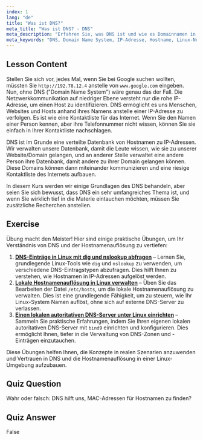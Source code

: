 ```yaml
---
index: 1
lang: "de"
title: "Was ist DNS?"
meta_title: "Was ist DNS? - DNS"
meta_description: "Erfahren Sie, was DNS ist und wie es Domainnamen in IP-Adressen übersetzt. Verstehen Sie dieses zentrale Internetkonzept mit unserem anfängerfreundlichen Linux-Leitfaden."
meta_keywords: "DNS, Domain Name System, IP-Adresse, Hostname, Linux-Netzwerk, Anfänger, Tutorial, Leitfaden"
---
```


## Lesson Content

Stellen Sie sich vor, jedes Mal, wenn Sie bei Google suchen wollten, müssten Sie `http://192.78.12.4` anstelle von `www.google.com` eingeben. Nun, ohne DNS ("Domain Name System") wäre genau das der Fall. Die Netzwerkkommunikation auf niedriger Ebene versteht nur die rohe IP-Adresse, um einen Host zu identifizieren. DNS ermöglicht es uns Menschen, Websites und Hosts anhand ihres Namens anstelle einer IP-Adresse zu verfolgen. Es ist wie eine Kontaktliste für das Internet. Wenn Sie den Namen einer Person kennen, aber ihre Telefonnummer nicht wissen, können Sie sie einfach in Ihrer Kontaktliste nachschlagen.

DNS ist im Grunde eine verteilte Datenbank von Hostnamen zu IP-Adressen. Wir verwalten unsere Datenbank, damit die Leute wissen, wie sie zu unserer Website/Domain gelangen, und an anderer Stelle verwaltet eine andere Person ihre Datenbank, damit andere zu ihrer Domain gelangen können. Diese Domains können dann miteinander kommunizieren und eine riesige Kontaktliste des Internets aufbauen.

In diesem Kurs werden wir einige Grundlagen des DNS behandeln, aber seien Sie sich bewusst, dass DNS ein sehr umfangreiches Thema ist, und wenn Sie wirklich tief in die Materie eintauchen möchten, müssen Sie zusätzliche Recherchen anstellen.

## Exercise

Übung macht den Meister! Hier sind einige praktische Übungen, um Ihr Verständnis von DNS und der Hostnamenauflösung zu vertiefen:

1. **[DNS-Einträge in Linux mit dig und nslookup abfragen](https://labex.io/de/labs/comptia-query-dns-records-in-linux-with-dig-and-nslookup-592796)** – Lernen Sie, grundlegende Linux-Tools wie `dig` und `nslookup` zu verwenden, um verschiedene DNS-Eintragstypen abzufragen. Dies hilft Ihnen zu verstehen, wie Hostnamen in IP-Adressen aufgelöst werden.
2. **[Lokale Hostnamenauflösung in Linux verwalten](https://labex.io/de/labs/comptia-manage-local-hostname-resolution-in-linux-592792)** – Üben Sie das Bearbeiten der Datei `/etc/hosts`, um die lokale Hostnamenauflösung zu verwalten. Dies ist eine grundlegende Fähigkeit, um zu steuern, wie Ihr Linux-System Namen auflöst, ohne sich auf externe DNS-Server zu verlassen.
3. **[Einen lokalen autoritativen DNS-Server unter Linux einrichten](https://labex.io/de/labs/comptia-set-up-a-local-authoritative-dns-server-on-linux-592803)** – Sammeln Sie praktische Erfahrungen, indem Sie Ihren eigenen lokalen autoritativen DNS-Server mit `bind9` einrichten und konfigurieren. Dies ermöglicht Ihnen, tiefer in die Verwaltung von DNS-Zonen und -Einträgen einzutauchen.

Diese Übungen helfen Ihnen, die Konzepte in realen Szenarien anzuwenden und Vertrauen in DNS und die Hostnamenauflösung in einer Linux-Umgebung aufzubauen.

## Quiz Question

Wahr oder falsch: DNS hilft uns, MAC-Adressen für Hostnamen zu finden?

## Quiz Answer

False
